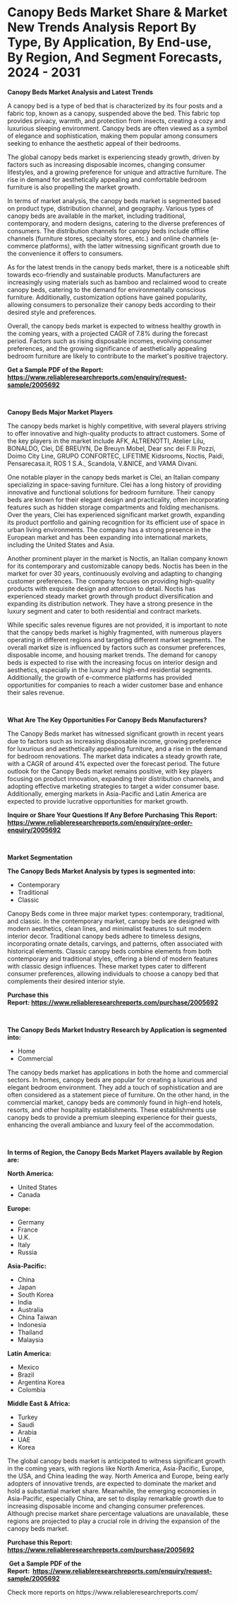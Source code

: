 <p><h1>Canopy Beds Market Share & Market New Trends Analysis Report By Type, By Application, By End-use, By Region, And Segment Forecasts, 2024 - 2031</h1></p><p><strong>Canopy Beds Market Analysis and Latest Trends</strong></p>
<p><p>A canopy bed is a type of bed that is characterized by its four posts and a fabric top, known as a canopy, suspended above the bed. This fabric top provides privacy, warmth, and protection from insects, creating a cozy and luxurious sleeping environment. Canopy beds are often viewed as a symbol of elegance and sophistication, making them popular among consumers seeking to enhance the aesthetic appeal of their bedrooms.</p><p>The global canopy beds market is experiencing steady growth, driven by factors such as increasing disposable incomes, changing consumer lifestyles, and a growing preference for unique and attractive furniture. The rise in demand for aesthetically appealing and comfortable bedroom furniture is also propelling the market growth.</p><p>In terms of market analysis, the canopy beds market is segmented based on product type, distribution channel, and geography. Various types of canopy beds are available in the market, including traditional, contemporary, and modern designs, catering to the diverse preferences of consumers. The distribution channels for canopy beds include offline channels (furniture stores, specialty stores, etc.) and online channels (e-commerce platforms), with the latter witnessing significant growth due to the convenience it offers to consumers.</p><p>As for the latest trends in the canopy beds market, there is a noticeable shift towards eco-friendly and sustainable products. Manufacturers are increasingly using materials such as bamboo and reclaimed wood to create canopy beds, catering to the demand for environmentally conscious furniture. Additionally, customization options have gained popularity, allowing consumers to personalize their canopy beds according to their desired style and preferences.</p><p>Overall, the canopy beds market is expected to witness healthy growth in the coming years, with a projected CAGR of 7.8% during the forecast period. Factors such as rising disposable incomes, evolving consumer preferences, and the growing significance of aesthetically appealing bedroom furniture are likely to contribute to the market's positive trajectory.</p></p>
<p><strong>Get a Sample PDF of the Report:&nbsp; <a href="https://www.reliableresearchreports.com/enquiry/request-sample/2005692">https://www.reliableresearchreports.com/enquiry/request-sample/2005692</a></strong></p>
<p>&nbsp;</p>
<p><strong>Canopy Beds Major Market Players</strong></p>
<p><p>The canopy beds market is highly competitive, with several players striving to offer innovative and high-quality products to attract customers. Some of the key players in the market include AFK, ALTRENOTTI, Atelier Lilu, BONALDO, Clei, DE BREUYN, De Breuyn Mobel, Dear snc dei F.lli Pozzi, Doimo City Line, GRUPO CONFORTEC, LIFETIME Kidsrooms, Noctis, Paidi, Pensarecasa.it, ROS 1 S.A., Scandola, V.&NICE, and VAMA Divani.</p><p>One notable player in the canopy beds market is Clei, an Italian company specializing in space-saving furniture. Clei has a long history of providing innovative and functional solutions for bedroom furniture. Their canopy beds are known for their elegant design and practicality, often incorporating features such as hidden storage compartments and folding mechanisms. Over the years, Clei has experienced significant market growth, expanding its product portfolio and gaining recognition for its efficient use of space in urban living environments. The company has a strong presence in the European market and has been expanding into international markets, including the United States and Asia.</p><p>Another prominent player in the market is Noctis, an Italian company known for its contemporary and customizable canopy beds. Noctis has been in the market for over 30 years, continuously evolving and adapting to changing customer preferences. The company focuses on providing high-quality products with exquisite design and attention to detail. Noctis has experienced steady market growth through product diversification and expanding its distribution network. They have a strong presence in the luxury segment and cater to both residential and contract markets.</p><p>While specific sales revenue figures are not provided, it is important to note that the canopy beds market is highly fragmented, with numerous players operating in different regions and targeting different market segments. The overall market size is influenced by factors such as consumer preferences, disposable income, and housing market trends. The demand for canopy beds is expected to rise with the increasing focus on interior design and aesthetics, especially in the luxury and high-end residential segments. Additionally, the growth of e-commerce platforms has provided opportunities for companies to reach a wider customer base and enhance their sales revenue.</p></p>
<p>&nbsp;</p>
<p><strong>What Are The Key Opportunities For Canopy Beds Manufacturers?</strong></p>
<p><p>The Canopy Beds market has witnessed significant growth in recent years due to factors such as increasing disposable income, growing preference for luxurious and aesthetically appealing furniture, and a rise in the demand for bedroom renovations. The market data indicates a steady growth rate, with a CAGR of around 4% expected over the forecast period. The future outlook for the Canopy Beds market remains positive, with key players focusing on product innovation, expanding their distribution channels, and adopting effective marketing strategies to target a wider consumer base. Additionally, emerging markets in Asia-Pacific and Latin America are expected to provide lucrative opportunities for market growth.</p></p>
<p><strong>Inquire or Share Your Questions If Any Before Purchasing This Report: <a href="https://www.reliableresearchreports.com/enquiry/pre-order-enquiry/2005692">https://www.reliableresearchreports.com/enquiry/pre-order-enquiry/2005692</a></strong></p>
<p>&nbsp;</p>
<p><strong>Market Segmentation</strong></p>
<p><strong>The Canopy Beds Market Analysis by types is segmented into:</strong></p>
<p><ul><li>Contemporary</li><li>Traditional</li><li>Classic</li></ul></p>
<p><p>Canopy Beds come in three major market types: contemporary, traditional, and classic. In the contemporary market, canopy beds are designed with modern aesthetics, clean lines, and minimalist features to suit modern interior decor. Traditional canopy beds adhere to timeless designs, incorporating ornate details, carvings, and patterns, often associated with historical elements. Classic canopy beds combine elements from both contemporary and traditional styles, offering a blend of modern features with classic design influences. These market types cater to different consumer preferences, allowing individuals to choose a canopy bed that complements their desired interior style.</p></p>
<p><strong>Purchase this Report:&nbsp;<a href="https://www.reliableresearchreports.com/purchase/2005692">https://www.reliableresearchreports.com/purchase/2005692</a></strong></p>
<p>&nbsp;</p>
<p><strong>The Canopy Beds Market Industry Research by Application is segmented into:</strong></p>
<p><ul><li>Home</li><li>Commercial</li></ul></p>
<p><p>The canopy beds market has applications in both the home and commercial sectors. In homes, canopy beds are popular for creating a luxurious and elegant bedroom environment. They add a touch of sophistication and are often considered as a statement piece of furniture. On the other hand, in the commercial market, canopy beds are commonly found in high-end hotels, resorts, and other hospitality establishments. These establishments use canopy beds to provide a premium sleeping experience for their guests, enhancing the overall ambiance and luxury feel of the accommodation.</p></p>
<p>&nbsp;</p>
<p><strong>In terms of Region, the Canopy Beds Market Players available by Region are:</strong></p>
<p>
    <p> <strong> North America: </strong>
        <ul>
            <li>United States</li>
            <li>Canada</li>
        </ul>
        </p> 
    <p> <strong> Europe: </strong>
        <ul>
            <li>Germany</li>
            <li>France</li>
            <li>U.K.</li>
            <li>Italy</li>
            <li>Russia</li>
        </ul>
        </p> 
    <p> <strong> Asia-Pacific: </strong>
        <ul>
            <li>China</li>
            <li>Japan</li>
            <li>South Korea</li>
            <li>India</li>
            <li>Australia</li>
            <li>China Taiwan</li>
            <li>Indonesia</li>
            <li>Thailand</li>
            <li>Malaysia</li>
        </ul>
        </p> 
    <p> <strong> Latin America: </strong>
        <ul>
            <li>Mexico</li>
            <li>Brazil</li>
            <li>Argentina Korea</li>
            <li>Colombia</li>
        </ul>
        </p> 
    <p> <strong> Middle East & Africa: </strong>
        <ul>
            <li>Turkey</li>
            <li>Saudi</li>
            <li>Arabia</li>
            <li>UAE</li>
            <li>Korea</li>
        </ul>
    </p>
    </p>
<p><p>The global canopy beds market is anticipated to witness significant growth in the coming years, with regions like North America, Asia-Pacific, Europe, the USA, and China leading the way. North America and Europe, being early adopters of innovative trends, are expected to dominate the market and hold a substantial market share. Meanwhile, the emerging economies in Asia-Pacific, especially China, are set to display remarkable growth due to increasing disposable income and changing consumer preferences. Although precise market share percentage valuations are unavailable, these regions are projected to play a crucial role in driving the expansion of the canopy beds market.</p></p>
<p><strong>Purchase this Report: <a href="https://www.reliableresearchreports.com/purchase/2005692">https://www.reliableresearchreports.com/purchase/2005692</a></strong></p>
<p>&nbsp;<strong>Get a Sample PDF of the Report:&nbsp;&nbsp;<a href="https://www.reliableresearchreports.com/enquiry/request-sample/2005692">https://www.reliableresearchreports.com/enquiry/request-sample/2005692</a></strong></p>
<p><strong></strong></p>
<p>Check more reports on https://www.reliableresearchreports.com/</p>